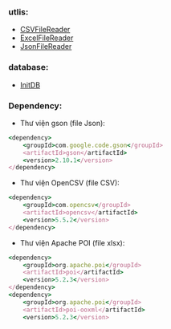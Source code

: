 ### utlis:
- [CSVFileReader](./src/main/java/com/example/demoapp/utlis/CSVFileReader.java)
- [ExcelFileReader](./src/main/java/com/example/demoapp/utlis/ExcelFileReader.java)
- [JsonFileReader](./src/main/java/com/example/demoapp/utlis/JsonFileReader.java)
### database:
- [InitDB](./src/main/java/com/example/demoapp/database/InitDB.java)

### Dependency:
- Thư viện gson (file Json):
```ruby
<dependency>
    <groupId>com.google.code.gson</groupId>
    <artifactId>gson</artifactId>
    <version>2.10.1</version>
</dependency>
```
- Thư viện OpenCSV (file CSV):
```ruby
<dependency>
	<groupId>com.opencsv</groupId>
	<artifactId>opencsv</artifactId>
	<version>5.5.2</version>
</dependency>
```
- Thư viện Apache POI (file xlsx):
```ruby
<dependency>
	<groupId>org.apache.poi</groupId>
	<artifactId>poi</artifactId>
	<version>5.2.3</version> 
</dependency>
<dependency>
	<groupId>org.apache.poi</groupId>
	<artifactId>poi-ooxml</artifactId>
	<version>5.2.3</version> 
```
